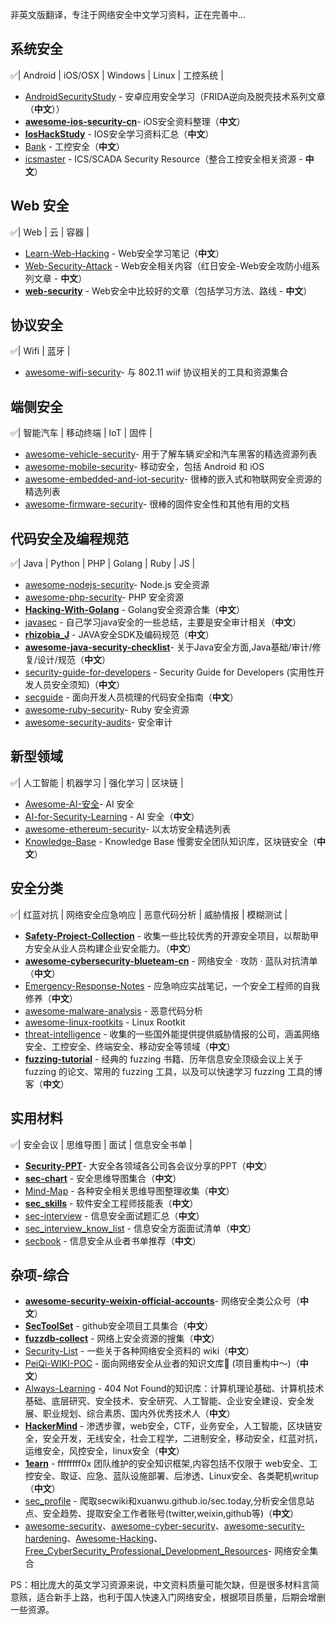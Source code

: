非英文版翻译，专注于网络安全中文学习资料，正在完善中...

## 系统安全

:white_check_mark:| Android | iOS/OSX | Windows | Linux | 工控系统 |

* [AndroidSecurityStudy](https://github.com/r0ysue/AndroidSecurityStudy) - 安卓应用安全学习（FRIDA逆向及脱壳技术系列文章（**中文**））
* <b>[awesome-ios-security-cn](https://github.com/satan1a/awesome-ios-security-cn)</b>\- iOS安全资料整理（**中文**）
* **[IosHackStudy](https://github.com/pandazheng/IosHackStudy)** - IOS安全学习资料汇总（**中文**）
* [Bank](https://github.com/Gh05ter/Bank) - 工控安全（**中文**）
* [icsmaster](https://github.com/w3h/icsmaster) - ICS/SCADA Security Resource（整合工控安全相关资源 - **中文**）

## Web 安全

:white_check_mark:| Web | 云 | 容器 |

* [Learn-Web-Hacking](https://github.com/LyleMi/Learn-Web-Hacking) - Web安全学习笔记（**中文**）
* [Web-Security-Attack](https://github.com/hongriSec/Web-Security-Attack) - Web安全相关内容（红日安全-Web安全攻防小组系列文章 - **中文**）
* **[web-security](https://github.com/spoock1024/web-security)** - Web安全中比较好的文章（包括学习方法、路线 - **中文**）

## 协议安全

:white_check_mark:| Wifi | 蓝牙 |

* [awesome-wifi-security](https://github.com/edelahozuah/awesome-wifi-security)\- 与 802\.11 wiif 协议相关的工具和资源集合

## 端侧安全

:white_check_mark:| 智能汽车 | 移动终端 | IoT | 固件 |

* [awesome-vehicle-security](https://github.com/jaredthecoder/awesome-vehicle-security)\- 用于了解车辆*安全*和汽车黑客的精选资源列表
* [awesome-mobile-security](https://github.com/vaib25vicky/awesome-mobile-security)\- 移动安全，包括 Android 和 iOS
* [awesome-embedded-and-iot-security](https://github.com/fkie-cad/awesome-embedded-and-iot-security)\- 很棒的嵌入式和物联网安全资源的精选列表
* [awesome-firmware-security](https://github.com/PreOS-Security/awesome-firmware-security)\- 很棒的固件安全性和其他有用的文档

## 代码安全及编程规范

:white_check_mark:| Java | Python | PHP | Golang | Ruby | JS |

* [awesome-nodejs-security](https://github.com/lirantal/awesome-nodejs-security)\- Node\.js 安全资源
* [awesome-php-security](https://github.com/guardrailsio/awesome-php-security)\- PHP 安全资源
* **[Hacking-With-Golang](https://github.com/AV1080p/Hacking-With-Golang)** - Golang安全资源合集（**中文**）
* [javasec](https://github.com/Maskhe/javasec) - 自己学习java安全的一些总结，主要是安全审计相关（**中文**）
* **[rhizobia_J](https://github.com/momosecurity/rhizobia_J)** - JAVA安全SDK及编码规范（**中文**）
* <b>[awesome-java-security-checklist](https://github.com/we1h0/awesome-java-security-checklist)</b>\- 关于Java安全方面\,Java基础/审计/修复/设计/规范（**中文**）
* [security-guide-for-developers](https://github.com/FallibleInc/security-guide-for-developers) - Security Guide for Developers (实用性开发人员安全须知)（**中文**）
* [secguide](https://github.com/Tencent/secguide) - 面向开发人员梳理的代码安全指南（**中文**）
* [awesome-ruby-security](https://github.com/pxlpnk/awesome-ruby-security)\- Ruby 安全资源
* [awesome-security-audits](https://github.com/pomerium/awesome-security-audits)\- 安全审计

## 新型领域

:white_check_mark:| 人工智能 | 机器学习 | 强化学习 | 区块链 |

* [Awesome-AI-安全](https://github.com/DeepSpaceHarbor/Awesome-AI-Security)\- AI 安全
* [AI-for-Security-Learning](https://github.com/404notf0und/AI-for-Security-Learning) - AI 安全（**中文**）
* [awesome-ethereum-security](https://github.com/crytic/awesome-ethereum-security)\- 以太坊安全精选列表
* [Knowledge-Base](https://github.com/slowmist/Knowledge-Base) - Knowledge Base 慢雾安全团队知识库，区块链安全（**中文**）

## 安全分类

:white_check_mark:| 红蓝对抗 | 网络安全应急响应 | 恶意代码分析 | 威胁情报 | 模糊测试 |

* **[Safety-Project-Collection](https://github.com/Bypass007/Safety-Project-Collection)** - 收集一些比较优秀的开源安全项目，以帮助甲方安全从业人员构建企业安全能力。（**中文**）
* <b>[awesome-cybersecurity-blueteam-cn](https://github.com/satan1a/awesome-cybersecurity-blueteam-cn)</b> \- 网络安全 · 攻防 · 蓝队对抗清单（**中文**）
* [Emergency-Response-Notes](https://github.com/Bypass007/Emergency-Response-Notes) - 应急响应实战笔记，一个安全工程师的自我修养（**中文**）
* [awesome-malware-analysis](https://github.com/rshipp/awesome-malware-analysis) \- 恶意代码分析
* [awesome-linux-rootkits](https://github.com/milabs/awesome-linux-rootkits) \- Linux Rootkit
* [threat-intelligence](https://github.com/NewBee119/threat-intelligence) - 收集的一些国外能提供提供威胁情报的公司，涵盖网络安全、工控安全、终端安全、移动安全等领域（**中文**）
* <b>[fuzzing-tutorial](https://github.com/liyansong2018/fuzzing-tutorial)</b> - 经典的 fuzzing 书籍、历年信息安全顶级会议上关于 fuzzing 的论文、常用的 fuzzing 工具，以及可以快速学习 fuzzing 工具的博客（**中文**）

## 实用材料

:white_check_mark:| 安全会议 | 思维导图 |  面试 | 信息安全书单 |

* <b>[Security-PPT](https://github.com/FeeiCN/Security-PPT)</b>\- 大安全各领域各公司各会议分享的PPT（**中文**）
* **[sec-chart](https://github.com/SecWiki/sec-chart)** - 安全思维导图集合（**中文**）
* [Mind-Map](https://github.com/phith0n/Mind-Map) - 各种安全相关思维导图整理收集（**中文**）
* **[sec_skills](https://github.com/feicong/sec_skills)** - 软件安全工程师技能表（**中文**）
* [sec-interview](https://github.com/d1nfinite/sec-interview) - 信息安全面试题汇总（**中文**）
* [sec_interview_know_list](https://github.com/tiaotiaolong/sec_interview_know_list) - 信息安全方面面试清单（**中文**）
* [secbook](https://github.com/riusksk/secbook) - 信息安全从业者书单推荐（**中文**）

## 杂项-综合

* <b>[awesome-security-weixin-official-accounts](https://github.com/DropsOfZut/awesome-security-weixin-official-accounts)</b>\- 网络安全类公众号（**中文**）
* **[SecToolSet](https://github.com/bollwarm/SecToolSet)** - github安全项目工具集合（**中文**）
* **[fuzzdb-collect](https://github.com/euphrat1ca/fuzzdb-collect)** - 网络上安全资源的搜集（**中文**）
* [Security-List](https://github.com/euphrat1ca/Security-List) - 一些关于各种网络安全资料的 wiki（**中文**）
* [PeiQi-WIKI-POC](https://github.com/PeiQi0/PeiQi-WIKI-POC) - 面向网络安全从业者的知识文库🍃 (项目重构中～)（**中文**）
* [Always-Learning](https://github.com/404notf0und/Always-Learning) - 404 Not Found的知识库：计算机理论基础、计算机技术基础、底层研究、安全技术、安全研究、人工智能、企业安全建设、安全发展、职业规划、综合素质、国内外优秀技术人（**中文**）
* **[HackerMind](https://github.com/Ascotbe/HackerMind)** - 渗透步骤，web安全，CTF，业务安全，人工智能，区块链安全，安全开发，无线安全，社会工程学，二进制安全，移动安全，红蓝对抗，运维安全，风控安全，linux安全（**中文**）
* **[1earn](https://github.com/ffffffff0x/1earn)** - ffffffff0x 团队维护的安全知识框架,内容包括不仅限于 web安全、工控安全、取证、应急、蓝队设施部署、后渗透、Linux安全、各类靶机writup（**中文**）
* [sec_profile](https://github.com/tanjiti/sec_profile) - 爬取secwiki和xuanwu.github.io/sec.today,分析安全信息站点、安全趋势、提取安全工作者账号(twitter,weixin,github等)（**中文**）
* [awesome-security](https://github.com/sbilly/awesome-security)、[awesome-cyber-security](https://github.com/alphaSeclab/awesome-cyber-security)、[awesome-security-hardening](https://github.com/decalage2/awesome-security-hardening)、[Awesome-Hacking](https://github.com/Hack-with-Github/Awesome-Hacking)、[Free\_CyberSecurity\_Professional\_Development\_Resources](https://github.com/gerryguy311/Free_CyberSecurity_Professional_Development_Resources)\- 网络安全集合

PS：相比庞大的英文学习资源来说，中文资料质量可能欠缺，但是很多材料言简意赅，适合新手上路，也利于国人快速入门网络安全，根据项目质量，后期会增删一些资源。

